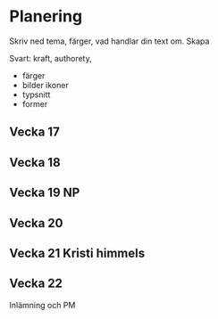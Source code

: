 # Planering

Skriv ned tema, färger, vad handlar din text om.
Skapa 

Svart: kraft, authorety, 




* färger
* bilder ikoner
* typsnitt
* former



## Vecka 17



## Vecka 18



## Vecka 19 NP


## Vecka 20



## Vecka 21 Kristi himmels




## Vecka 22 

Inlämning och PM




